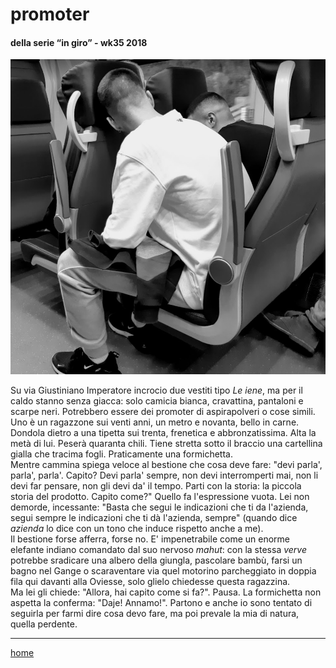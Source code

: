 # promoter  

#### della serie “in giro” - wk35 2018  
![](/interarete081.png "Trenino")  

Su via Giustiniano Imperatore incrocio due vestiti tipo *Le iene*, ma per il caldo stanno senza giacca: solo camicia  bianca, cravattina, pantaloni e scarpe neri. Potrebbero essere dei promoter di aspirapolveri o cose simili. Uno è un ragazzone sui venti anni, un metro e novanta, bello in carne. Dondola dietro a una tipetta sui trenta, frenetica e abbronzatissima. Alta la metà di lui. Peserà quaranta chili. Tiene stretta sotto il braccio una cartellina gialla che tracima fogli. Praticamente una formichetta.  
Mentre cammina spiega veloce al bestione che cosa deve fare: "devi parla', parla', parla'. Capito? Devi parla' sempre, non devi interromperti mai, non li  devi far pensare, non gli devi da' il tempo. Parti con la storia: la piccola storia del prodotto. Capito come?" Quello fa l'espressione vuota. Lei non demorde, incessante: "Basta che segui le indicazioni che ti da l'azienda, segui sempre le indicazioni che ti dà l'azienda, sempre" (quando dice *azienda* lo dice con un tono che induce rispetto anche a me).  
Il bestione forse afferra, forse no. E' impenetrabile come un enorme elefante indiano comandato dal suo nervoso *mahut*: con la stessa *verve* potrebbe sradicare una albero della giungla, pascolare bambù, farsi un bagno nel Gange o scaraventare via quel motorino parcheggiato in doppia fila qui davanti alla Oviesse, solo glielo chiedesse questa ragazzina.  
Ma lei gli chiede: "Allora, hai capito come si fa?". Pausa. La formichetta non aspetta la conferma: "Daje! Annamo!". Partono e anche io sono tentato di seguirla per farmi dire cosa devo fare, ma poi prevale la mia di natura, quella perdente.  

---  
[home](/interarete.md)
